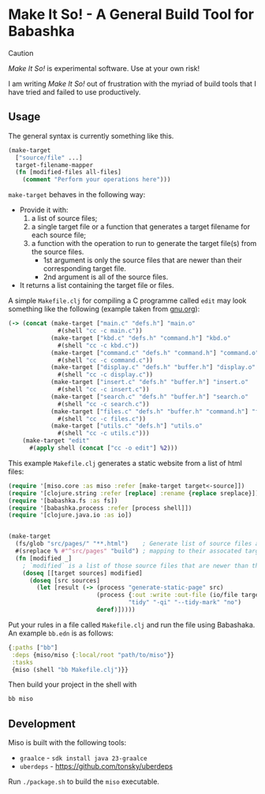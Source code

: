 # Make It So! - A General Build Tool for Babashka

> [!CAUTION]
> *Make It So!* is experimental software. Use at your own risk!

I am writing *Make It So!* out of frustration with the myriad of build
tools that I have tried and failed to use productively.

## Usage

The general syntax is currently something like this.

```clojure
(make-target
  ["source/file" ...]
  target-filename-mapper
  (fn [modified-files all-files]
    (comment "Perform your operations here")))
```

`make-target` behaves in the following way:
- Provide it with:
  1. a list of source files;
  2. a single target file or a function that generates a target filename
     for each source file;
  3. a function with the operation to run to generate the target
     file(s) from the source files.
     - 1st argument is only the source files that are newer than their
       corresponding target file.
     - 2nd argument is all of the source files.
- It returns a list containing the target file or files.

A simple `Makefile.clj` for compiling a C programme called `edit` may
look something like the following (example taken from [gnu.org](https://www.gnu.org/software/make/manual/html_node/Simple-Makefile.html)):
```clojure
(-> (concat (make-target ["main.c" "defs.h"] "main.o"
              #(shell "cc -c main.c"))
            (make-target ["kbd.c" "defs.h" "command.h"] "kbd.o"
              #(shell "cc -c kbd.c"))
            (make-target ["command.c" "defs.h" "command.h"] "command.o"
              #(shell "cc -c command.c"))
            (make-target ["display.c" "defs.h" "buffer.h"] "display.o"
              #(shell "cc -c display.c"))
            (make-target ["insert.c" "defs.h" "buffer.h"] "insert.o"
              #(shell "cc -c insert.c"))
            (make-target ["search.c" "defs.h" "buffer.h"] "search.o"
              #(shell "cc -c search.c"))
            (make-target ["files.c" "defs.h" "buffer.h" "command.h"] "files.o"
              #(shell "cc -c files.c"))
            (make-target ["utils.c" "defs.h"] "utils.o"
              #(shell "cc -c utils.c")))
    (make-target "edit"
      #(apply shell (concat ["cc -o edit"] %2)))
```

This example `Makefile.clj` generates a static website from a list of html
files:
```clojure
(require '[miso.core :as miso :refer [make-target target<-source]])
(require '[clojure.string :refer [replace] :rename {replace sreplace}])
(require '[babashka.fs :as fs])
(require '[babashka.process :refer [process shell]])
(require '[clojure.java.io :as io])


(make-target
  (fs/glob "src/pages/" "**.html")    ; Generate list of source files and a
  #(sreplace % #"^src/pages" "build") ; mapping to their assocated target files.
  (fn [modified _]
    ; `modified` is a list of those source files that are newer than their targets.
    (doseq [[target sources] modified]
      (doseq [src sources]
        (let [result (-> (process "generate-static-page" src)
                         (process {:out :write :out-file (io/file target)}
                                  "tidy" "-qi" "--tidy-mark" "no")
                         deref)]))))
```

Put your rules in a file called `Makefile.clj` and run the file using Babashaka.
An example `bb.edn` is as follows:
```clojure
{:paths ["bb"]
 :deps {miso/miso {:local/root "path/to/miso"}}
 :tasks
 {miso (shell "bb Makefile.clj")}}
```

Then build your project in the shell with
```bash
bb miso
```

## Development

Miso is built with the following tools:
- `graalce` - `sdk install java 23-graalce`
- `uberdeps` - https://github.com/tonsky/uberdeps

Run `./package.sh` to build the `miso` executable.
